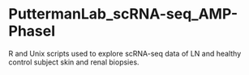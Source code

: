 # PuttermanLab_scRNA-seq_AMP-PhaseI
R and Unix scripts used to explore scRNA-seq data of LN and healthy control subject skin and renal biopsies.
